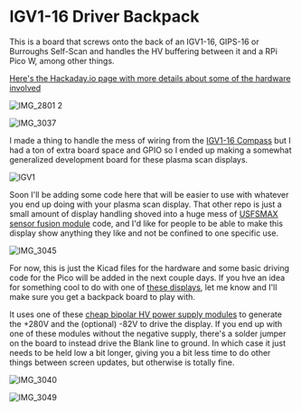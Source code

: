 # IGV1-16 Driver Backpack
This is a board that screws onto the back of an IGV1-16, GIPS-16 or Burroughs Self-Scan and handles the HV buffering between it and a RPi Pico W, among other things. 

[Here's the Hackaday.io page with more details about some of the hardware involved](https://hackaday.io/project/190028-igv1-16-car-compass)

![IMG_2801 2](https://user-images.githubusercontent.com/20519442/228124671-2401a1ef-7dea-4a35-b771-d1d10b69e3e6.jpeg)

![IMG_3037](https://user-images.githubusercontent.com/20519442/228124653-a4e316f6-7dc2-4522-b0a4-e72d010b065c.jpeg)

I made a thing to handle the mess of wiring from the [IGV1-16 Compass](https://github.com/Architeuthis-Flux/IGV1-16-Compass) but I had a ton of extra board space and GPIO so I ended up making a somewhat generalized development board for these plasma scan displays. 

![IGV1](https://user-images.githubusercontent.com/20519442/228126670-bead3f02-e34d-475b-a32a-090246437866.png)

Soon I'll be adding some code here that will be easier to use with whatever you end up doing with your plasma scan display. That other repo is just a small amount of display handling shoved into a huge mess of [USFSMAX sensor fusion module](https://github.com/gregtomasch/USFSMAX_MMC_Module/tree/master/MMC_USFS_MAX_Module_Dragonfly_Simple_Host_Utility_v0.0) code, and I'd like for people to be able to make this display show anything they like and not be confined to one specific use. 

![IMG_3045](https://user-images.githubusercontent.com/20519442/228124714-d6dfc560-bd8d-48ea-8e9d-c31dd5a8f394.jpeg)

For now, this is just the Kicad files for the hardware and some basic driving code for the Pico will be added in the next couple days. If you hve an idea for something cool to do with one of [these displays](https://www.ebay.com/itm/224643685691), let me know and I'll make sure you get a backpack board to play with. 

It uses one of these [cheap bipolar HV power supply modules](https://www.ebay.com/itm/295529826686) to generate the +280V and the (optional) -82V to drive the display. If you end up with one of these modules without the negative supply, there's a solder jumper on the board to instead drive the Blank line to ground. In which case it just needs to be held low a bit longer, giving you a bit less time to do other things between screen updates, but otherwise is totally fine.  


![IMG_3040](https://user-images.githubusercontent.com/20519442/228124697-1d9fe498-8b36-4f75-aac1-4d8e80a6ec45.jpeg)

![IMG_3049](https://user-images.githubusercontent.com/20519442/228124728-33367ec8-2250-4522-852b-82bedb05e8fc.jpeg)

